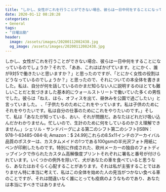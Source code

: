 ```yaml
---
title: "しかし、女性がこれを行うことができない場合、彼らは一日中何をすることになっているのでしょうか？"
date: 2020-01-12 08:28:28
categories:
- General
tags:
- "日曜出勤"
header:
  image: /assets/images/20200112082438.jpg
  og_image: /assets/images/20200112082438.jpg
---
```


しかし、女性がこれを行うことができない場合、彼らは一日中何をすることになっているのでしょうか？それで、「ああ、これはばかげています。とにかく、誰が9対5で働きたいと思いますか？」と思ったのですが、「とにかく女性の役割はどうなっているのでしょうか？」と思ったので、それについての本全体を書きました。私は、自分が何を話しているのかまだ知らない人に説明するのはとても難しいことだと気づきました基本的にウォールストリートで働いていた多くの男性でした。彼らは「ねえ、ほら、オフィスを出て、昼休みを公園で過ごしたい」と言っていました。 、「子供たちのためにこれをやっています。私は子供のためにそれをやりたいです。私は自分の仕事のためにこれをやりたいのです。」そして、私は「あなたが知っている、おい、それが問題だ。あなたはどれだけ吸い込んだかわかりません。忙しいので、生計のために何をしているのかさえ理解できません。」シェリル・サンドバーグによる第二のシフト第二のシフト[ISBN：978-1-63485-084-8; Amazon：$ 24.99]これらの8.5x11インチのアーカイバル品質のポスターは、カスタムメイドの1つである100gsmの半光沢フォト用紙にベンが印刷したものです。特別に作成された、欧州メーカーの独自のフォトディップインクで作られたカスタム高解像度プリントそれぞれに署名と番号が付けられています。いくつかの例外を除いて、犬があなたの車を食べていると思うなら、あなたはおそらく心配することがあります。それは私が主張することではありません特に本当に考えて、私はこの全体を始めた人の見当がつかない食べる車のことですが、それは間違いなく誰にとっても疫病のようなものであり、あなたは本当にすべきではありません
